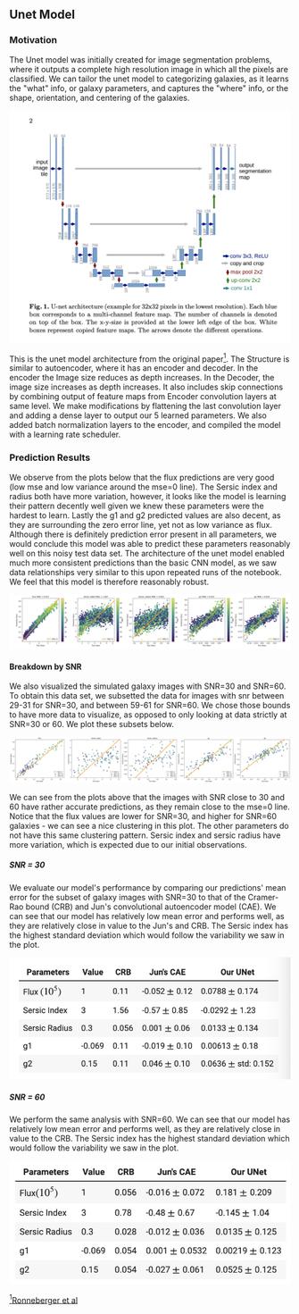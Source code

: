 ## Unet Model

### Motivation
The Unet model was initially created for image segmentation problems, where it outputs a complete high resolution image in which all the pixels are classified. We can tailor the unet model to categorizing galaxies, as it learns the "what" info, or galaxy parameters, and captures the "where" info, or the shape, orientation, and centering of the galaxies. 

![](Unet_model/unet-architecture.png)

This is the unet model architecture from the original paper<a id="note1" href="#note1ref"><sup>1</sup></a>. The Structure is similar to autoencoder, where it has an encoder and decoder. In the encoder the Image size reduces as depth increases. In the Decoder, the image size increases as depth increases. It also includes skip connections by combining output of feature maps from Encoder convolution layers at same level. We make modifications by flattening the last convolution layer and adding a dense layer to output our 5 learned parameters. We also added batch normalization layers to the encoder, and compiled the model with a learning rate scheduler.

### Prediction Results

We observe from the plots below that the flux predictions are very good (low mse and low variance around the mse=0 line). The Sersic index and radius both have more variation, however, it looks like the model is learning their pattern decently well given we knew these parameters were the hardest to learn. Lastly the g1 and g2 predicted values are also decent, as they are surrounding the zero error line, yet not as low variance as flux. Although there is definitely prediction error present in all parameters, we would conclude this model was able to predict these parameters reasonably well on this noisy test data set. The architecture of the unet model enabled much more consistent predictions than the basic CNN model, as we saw data relationships very similar to this upon repeated runs of the notebook. We feel that this model is therefore reasonably robust.

![](Unet_model/unet_noisy_preds.png)

#### Breakdown by SNR

We also visualized the simulated galaxy images with SNR=30 and SNR=60. To obtain this data set, we subsetted the data for images with snr between 29-31 for SNR=30, and between 59-61 for SNR=60. We chose those bounds to have more data to visualize, as opposed to only looking at data strictly at SNR=30 or 60. We plot these subsets below.

![](Unet_model/unnet_snr_preds.png)

We can see from the plots above that the images with SNR close to 30 and 60 have rather accurate predictions, as they remain close to the mse=0 line. Notice that the flux values are lower for SNR=30, and higher for SNR=60 galaxies - we can see a nice clustering in this plot. The other parameters do not have this same clustering pattern. Sersic index and sersic radius have more variation, which is expected due to our initial observations.

##### SNR = 30

We evaluate our model's performance by comparing our predictions' mean error for the subset of galaxy images with SNR=30 to that of the Cramer-Rao bound (CRB) and Jun's convolutional autoencoder model (CAE). We can see that our model has relatively low mean error and performs well, as they are relatively close in value to the Jun's and CRB. The Sersic index has the highest standard deviation which would follow the variability we saw in the plot. 

![](Unet_model/snr_30.png)

##### SNR = 60

We perform the same analysis with SNR=60. We can see that our model has relatively low mean error and performs well, as they are relatively close in value to the CRB. The Sersic index has the highest standard deviation which would follow the variability we saw in the plot.

![](Unet_model/snr_60.png)


<a id="note1" href="#note1ref"><sup>1</sup></a>[Ronneberger et al](https://arxiv.org/pdf/1505.04597.pdf)